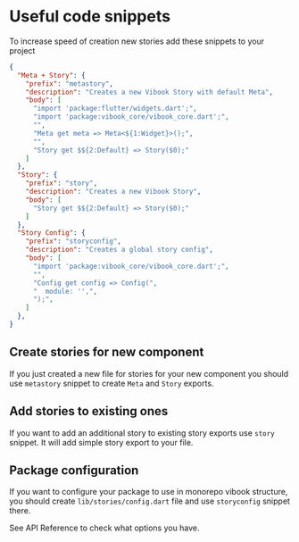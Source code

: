 # Useful code snippets

To increase speed of creation new stories add these snippets to your project

```json
{
  "Meta + Story": {
    "prefix": "metastory",
    "description": "Creates a new Vibook Story with default Meta",
    "body": [
      "import 'package:flutter/widgets.dart';",
      "import 'package:vibook_core/vibook_core.dart';",
      "",
      "Meta get meta => Meta<${1:Widget}>();",
      "",
      "Story get $${2:Default} => Story($0);"
    ]
  },
  "Story": {
    "prefix": "story",
    "description": "Creates a new Vibook Story",
    "body": [
      "Story get $${2:Default} => Story($0);"
    ]
  },
  "Story Config": {
    "prefix": "storyconfig",
    "description": "Creates a global story config",
    "body": [
      "import 'package:vibook_core/vibook_core.dart';",
      "",
      "Config get config => Config(",
      "  module: '',",
      ");",
    ]
  },
}
```

## Create stories for new component

If you just created a new file for stories for your new component you should use `metastory` 
snippet to create `Meta` and `Story` exports.

## Add stories to existing ones

If you want to add an additional story to existing story exports use `story` snippet. 
It will add simple story export to your file.

## Package configuration

If you want to configure your package to use in monorepo vibook structure, 
you should create `lib/stories/config.dart` file and use `storyconfig` snippet there.

See API Reference to check what options you have.